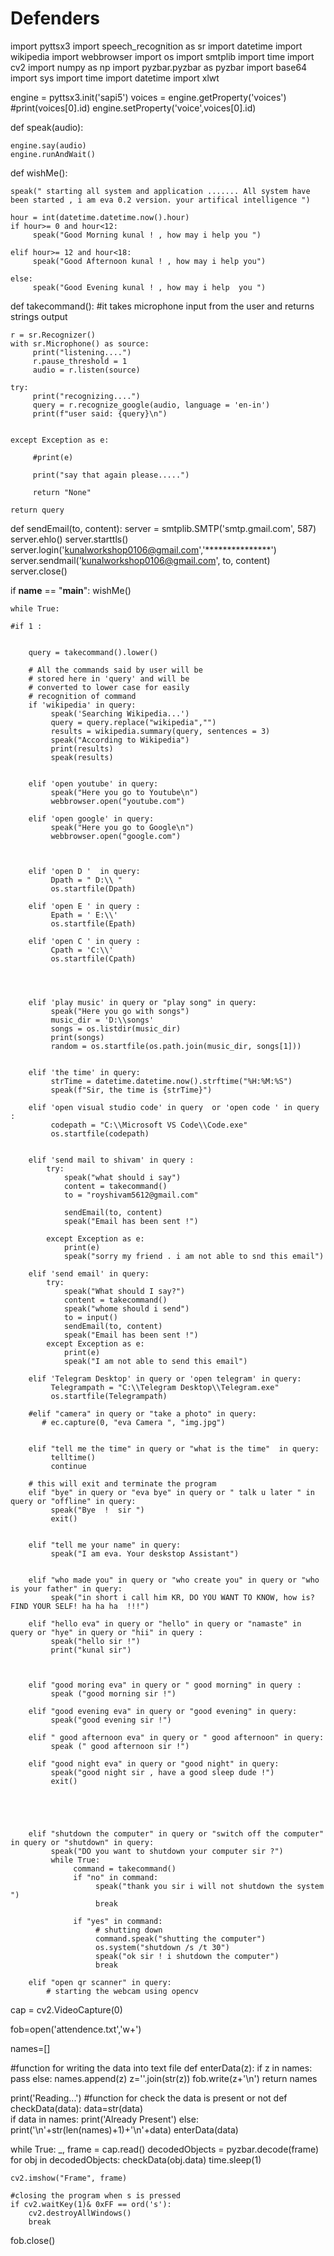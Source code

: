 # Defenders
import pyttsx3
import speech_recognition as sr
import datetime
import wikipedia
import webbrowser
import os
import smtplib
import time
import cv2
import numpy as np
import pyzbar.pyzbar as pyzbar
import base64
import sys
import time
import datetime
import xlwt

engine = pyttsx3.init('sapi5')
voices = engine.getProperty('voices')
#print(voices[0].id)
engine.setProperty('voice',voices[0].id)


def speak(audio):

    engine.say(audio)
    engine.runAndWait()

    



def wishMe():

    speak(" starting all system and application ....... All system have been started , i am eva 0.2 version. your artifical intelligence ")  
    
    hour = int(datetime.datetime.now().hour) 
    if hour>= 0 and hour<12: 
         speak("Good Morning kunal ! , how may i help you ") 
   
    elif hour>= 12 and hour<18: 
         speak("Good Afternoon kunal ! , how may i help you")    
   
    else: 
         speak("Good Evening kunal ! , how may i help  you ") 

    

     
    
              

def takecommand():
    #it takes microphone input from the user and returns strings output

    r = sr.Recognizer()
    with sr.Microphone() as source:
         print("listening....")
         r.pause_threshold = 1
         audio = r.listen(source)

    try:
         print("recognizing....")
         query = r.recognize_google(audio, language = 'en-in')
         print(f"user said: {query}\n")
 

    except Exception as e:

         #print(e)
 
         print("say that again please.....")
    
         return "None" 

    return query

def sendEmail(to, content):
     server = smtplib.SMTP('smtp.gmail.com', 587)
     server.ehlo()
     server.starttls()
     server.login('kunalworkshop0106@gmail.com','***************')
     server.sendmail('kunalworkshop0106@gmail.com', to, content)
     server.close()





if __name__ == "__main__":
    wishMe()
       
    while True:
    
    #if 1 :
       
          
        query = takecommand().lower() 
          
        # All the commands said by user will be  
        # stored here in 'query' and will be 
        # converted to lower case for easily  
        # recognition of command
        if 'wikipedia' in query: 
             speak('Searching Wikipedia...') 
             query = query.replace("wikipedia","")
             results = wikipedia.summary(query, sentences = 3) 
             speak("According to Wikipedia")  
             print(results) 
             speak(results) 

        
        elif 'open youtube' in query: 
             speak("Here you go to Youtube\n") 
             webbrowser.open("youtube.com") 
  
        elif 'open google' in query:  
             speak("Here you go to Google\n") 
             webbrowser.open("google.com") 
        
       

        elif 'open D '  in query:
             Dpath = " D:\\ "
             os.startfile(Dpath)

        elif 'open E ' in query :
             Epath = ' E:\\'
             os.startfile(Epath) 

        elif 'open C ' in query :
             Cpath = 'C:\\'
             os.startfile(Cpath)    

       


        elif 'play music' in query or "play song" in query: 
             speak("Here you go with songs") 
             music_dir = 'D:\\songs'
             songs = os.listdir(music_dir) 
             print(songs) 
             random = os.startfile(os.path.join(music_dir, songs[1])) 

        
        elif 'the time' in query: 
             strTime = datetime.datetime.now().strftime("%H:%M:%S")     
             speak(f"Sir, the time is {strTime}")

        elif 'open visual studio code' in query  or 'open code ' in query :
             codepath = "C:\\Microsoft VS Code\\Code.exe" 
             os.startfile(codepath)


        elif 'send mail to shivam' in query :
            try:
                speak("what should i say")
                content = takecommand()
                to = "royshivam5612@gmail.com"

                sendEmail(to, content)
                speak("Email has been sent !")

            except Exception as e:
                print(e)
                speak("sorry my friend . i am not able to snd this email") 

        elif 'send email' in query:
            try: 
                speak("What should I say?") 
                content = takecommand() 
                speak("whome should i send") 
                to = input()     
                sendEmail(to, content) 
                speak("Email has been sent !") 
            except Exception as e: 
                print(e) 
                speak("I am not able to send this email") 

        elif 'Telegram Desktop' in query or 'open telegram' in query:
             Telegrampath = "C:\\Telegram Desktop\\Telegram.exe"
             os.startfile(Telegrampath) 

        #elif "camera" in query or "take a photo" in query: 
           # ec.capture(0, "eva Camera ", "img.jpg")     

          
        elif "tell me the time" in query or "what is the time"  in query: 
             telltime()
             continue
          
        # this will exit and terminate the program 
        elif "bye" in query or "eva bye" in query or " talk u later " in query or "offline" in query: 
             speak("Bye  !  sir ") 
             exit()


        elif "tell me your name" in query: 
             speak("I am eva. Your deskstop Assistant") 


        elif "who made you" in query or "who create you" in query or "who is your father" in query:
             speak("in short i call him KR, DO YOU WANT TO KNOW, how is? FIND YOUR SELF! ha ha ha  !!!")

        elif "hello eva" in query or "hello" in query or "namaste" in query or "hye" in query or "hii" in query :
             speak("hello sir !")
             print("kunal sir")

        

        elif "good moring eva" in query or " good morning" in query :
             speak ("good morning sir !")

        elif "good evening eva" in query or "good evening" in query:
             speak("good evening sir !")

        elif " good afternoon eva" in query or " good afternoon" in query:
             speak (" good afternoon sir !") 

        elif "good night eva" in query or "good night" in query:
             speak("good night sir , have a good sleep dude !")
             exit()


       


        elif "shutdown the computer" in query or "switch off the computer" in query or "shutdown" in query:
             speak("DO you want to shutdown your computer sir ?")
             while True:
                  command = takecommand()
                  if "no" in command:
                       speak("thank you sir i will not shutdown the system ") 
                       break

                  if "yes" in command:
                       # shutting down
                       command.speak("shutting the computer")
                       os.system("shutdown /s /t 30")
                       speak("ok sir ! i shutdown the computer")
                       break

        elif "open qr scanner" in query:
            # starting the webcam using opencv 
cap = cv2.VideoCapture(0)

fob=open('attendence.txt','w+')

names=[]

#function for writing the data into text file
def enterData(z):
    if z in names:
        pass
    else:
        names.append(z)
        z=''.join(str(z))
        fob.write(z+'\n')
    return names

print('Reading...')
#function for check the data is present or not
def checkData(data):
    data=str(data)    
    if data in names:
        print('Already Present')
    else:
        print('\n'+str(len(names)+1)+'\n'+data)
        enterData(data)
  
while True:
    _, frame = cap.read() 
    decodedObjects = pyzbar.decode(frame)
    for obj in decodedObjects:
        checkData(obj.data)
        time.sleep(1)
       
    cv2.imshow("Frame", frame)

    #closing the program when s is pressed
    if cv2.waitKey(1)& 0xFF == ord('s'):
        cv2.destroyAllWindows()
        break
    
fob.close()





    
  

                       

          

                    
                      
          
             

     








                           


                                    



               



        


                     


                

          
            

        

             

      









    


